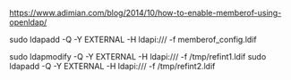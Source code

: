 https://www.adimian.com/blog/2014/10/how-to-enable-memberof-using-openldap/

sudo ldapadd -Q -Y EXTERNAL -H ldapi:/// -f memberof_config.ldif

sudo ldapmodify -Q -Y EXTERNAL -H ldapi:/// -f /tmp/refint1.ldif
sudo ldapadd -Q -Y EXTERNAL -H ldapi:/// -f /tmp/refint2.ldif
